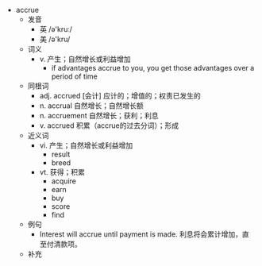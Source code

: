 - accrue
  - 发音
    - 英 /ə'kruː/
    - 美 /ə'kru/
  - 词义
    - v. 产生；自然增长或利益增加
      - if advantages accrue to you, you get those advantages over a period of time
  - 同根词
    - adj. accrued [会计] 应计的；增值的；权责已发生的
    - n. accrual 自然增长；自然增长额
    - n. accruement 自然增长；获利；利息
    - v. accrued 积累（accrue的过去分词）；形成
  - 近义词
    - vi. 产生；自然增长或利益增加
      - result
      - breed
    - vt. 获得；积累
      - acquire
      - earn
      - buy
      - score
      - find
  - 例句
    - Interest will accrue until payment is made. 利息将会累计增加，直至付清款项。
  - 补充